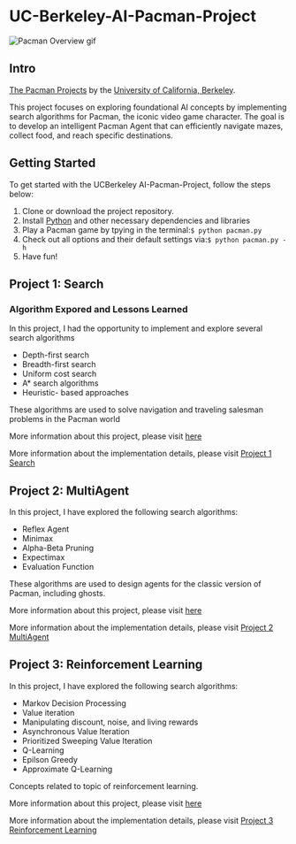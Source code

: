 # UC-Berkeley-AI-Pacman-Project

![Pacman Overview gif](http://ai.berkeley.edu/images/pacman_game.gif)

## Intro
[The Pacman Projects](http://ai.berkeley.edu/project_overview.html) by the [University of California, Berkeley](http://berkeley.edu/).

This project focuses on exploring foundational AI concepts by implementing search algorithms for Pacman, the iconic video game character. The goal is to develop an intelligent Pacman Agent that can efficiently navigate mazes, collect food, and reach specific destinations.

## Getting Started
To get started with the UCBerkeley AI-Pacman-Project, follow the steps below:
1. Clone or download the project repository.
2. Install [Python](https://www.python.org/) and other necessary dependencies and libraries
3. Play a Pacman game by tpying in the terminal:```$ python pacman.py```
4. Check out all options and their default settings via:```$ python pacman.py -h```
5. Have fun!

## Project 1: Search

### Algorithm Expored and Lessons Learned

In this project, I had the opportunity to implement and explore several search algorithms

- Depth-first search
- Breadth-first search
- Uniform cost search
- A* search algorithms
- Heuristic- based approaches

These algorithms are used to solve navigation and traveling salesman problems in the Pacman world

More information about this project, please visit [here](http://ai.berkeley.edu/search.html)

More information about the implementation details, please visit [Project 1 Search](https://github.com/proaro2001/UC-Berkeley-AI-Pacman-Project/tree/main/search)


## Project 2: MultiAgent

In this project, I have explored the following search algorithms:

- Reflex Agent
- Minimax
- Alpha-Beta Pruning
- Expectimax
- Evaluation Function

These algorithms are used to design agents for the classic version of Pacman, including ghosts.

More information about this project, please visit [here](http://ai.berkeley.edu/multiagent.html)

More information about the implementation details, please visit [Project 2 MultiAgent](https://github.com/proaro2001/UC-Berkeley-AI-Pacman-Project/tree/main/multiagent)


## Project 3: Reinforcement Learning

In this project, I have explored the following search algorithms:

- Markov Decision Processing
- Value iteration
- Manipulating discount, noise, and living rewards 
- Asynchronous Value Iteration
- Prioritized Sweeping Value Iteration
- Q-Learning
- Epilson Greedy
- Approximate Q-Learning

Concepts related to topic of reinforcement learning.

More information about this project, please visit [here](http://ai.berkeley.edu/multiagent.html)

More information about the implementation details, please visit [Project 3 Reinforcement Learning](https://github.com/proaro2001/UC-Berkeley-AI-Pacman-Project/tree/fa08ff67a9f4714fef795af0de440f0a02727dcf/Reinforcement%20Learning)
